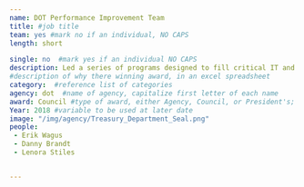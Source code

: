 ```yaml
---
name: DOT Performance Improvement Team
title: #job title
team: yes #mark no if an individual, NO CAPS
length: short

single: no  #mark yes if an individual NO CAPS
description: Led a series of programs designed to fill critical IT and cybersecurity positions through a combination of innovative government-wide recruitment efforts and piloting reskilling initiatives.
#description of why there winning award, in an excel spreadsheet
category:  #reference list of categories
agency: dot  #name of agency, capitalize first letter of each name
award: Council #type of award, either Agency, Council, or President's; this is case sensitive so make sure to match the options listed exactly. This section generates the format of the card
Year: 2018 #variable to be used at later date
image: "/img/agency/Treasury_Department_Seal.png"
people:
 - Erik Wagus
 - Danny Brandt
 - Lenora Stiles


---
```

